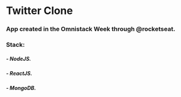 # Twitter Clone

### App created in the Omnistack Week through @rocketseat.

### Stack:
##### - NodeJS.
##### - ReactJS.
##### - MongoDB.